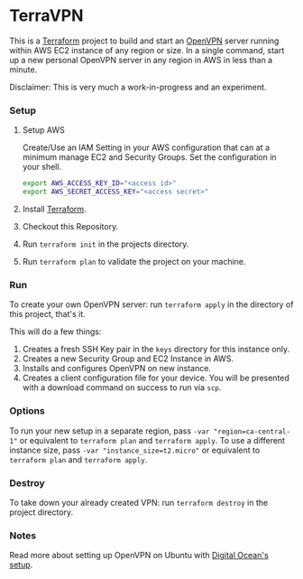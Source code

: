 # TerraVPN

This is a [Terraform](https://www.terraform.io/) project to build and start an [OpenVPN](https://openvpn.net/) server running within AWS EC2 instance of any region or size. In a single command, start up a new personal OpenVPN server in any region in AWS in less than a minute.

Disclaimer: This is very much a work-in-progress and an experiment.

### Setup

1. Setup AWS

   Create/Use an IAM Setting in your AWS configuration that can at a minimum manage EC2 and Security Groups. Set the configuration in your shell.

   ```sh
   export AWS_ACCESS_KEY_ID="<access id>"
   export AWS_SECRET_ACCESS_KEY="<access secret>"
   ```

2. Install [Terraform](https://www.terraform.io/).
3. Checkout this Repository.
4. Run `terraform init` in the projects directory.
5. Run `terraform plan` to validate the project on your machine.

### Run

To create your own OpenVPN server: run `terraform apply` in the directory of this project, that's it.

This will do a few things:

1. Creates a fresh SSH Key pair in the `keys` directory for this instance only.
2. Creates a new Security Group and EC2 Instance in AWS.
3. Installs and configures OpenVPN on new instance.
4. Creates a client configuration file for your device. You will be presented with a download command on success to run via `scp`.

### Options

To run your new setup in a separate region, pass `-var "region=ca-central-1"`  or equivalent to `terraform plan` and `terraform apply`.
To use a different instance size, pass `-var "instance_size=t2.micro"` or equivalent to `terraform plan` and `terraform apply`.

### Destroy

To take down your already created VPN: run `terraform destroy` in the project directory.

### Notes

Read more about setting up OpenVPN on Ubuntu with [Digital Ocean's setup](https://www.digitalocean.com/community/tutorials/how-to-set-up-an-openvpn-server-on-ubuntu-16-04).
